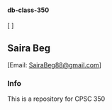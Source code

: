 #### db-class-350
[ ]

## Saira Beg
[Email: SairaBeg88@gmail.com]

### Info
This is a repository for CPSC 350
